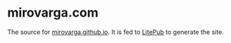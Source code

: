 # mirovarga.com

The source for [mirovarga.github.io](https://github.com/mirovarga/mirovarga.github.io).
It is fed to [LitePub](https://github.com/mirovarga/litepub) to generate the site.
